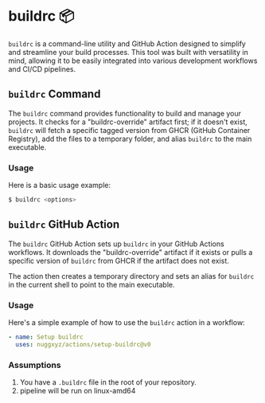 # buildrc 📦

`buildrc` is a command-line utility and GitHub Action designed to simplify and streamline your build processes. This tool was built with versatility in mind, allowing it to be easily integrated into various development workflows and CI/CD pipelines.

## `buildrc` Command

The `buildrc` command provides functionality to build and manage your projects. It checks for a "buildrc-override" artifact first; if it doesn't exist, `buildrc` will fetch a specific tagged version from GHCR (GitHub Container Registry), add the files to a temporary folder, and alias `buildrc` to the main executable.

### Usage

Here is a basic usage example:

```bash
$ buildrc <options>
```

## `buildrc` GitHub Action

The `buildrc` GitHub Action sets up `buildrc` in your GitHub Actions workflows. It downloads the "buildrc-override" artifact if it exists or pulls a specific version of `buildrc` from GHCR if the artifact does not exist.

The action then creates a temporary directory and sets an alias for `buildrc` in the current shell to point to the main executable.

### Usage

Here's a simple example of how to use the `buildrc` action in a workflow:

```yaml
- name: Setup buildrc
  uses: nuggxyz/actions/setup-buildrc@v0
```


### Assumptions

1. You have a `.buildrc` file in the root of your repository.
2. pipeline will be run on linux-amd64
